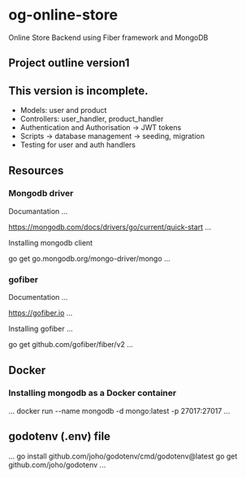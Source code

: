 # og-online-store 
Online Store Backend using Fiber framework and MongoDB

## Project outline version1
## This version is incomplete.
- Models: user and product
- Controllers: user_handler, product_handler
- Authentication and Authorisation -> JWT tokens
- Scripts -> database management -> seeding, migration
- Testing for user and auth handlers

## Resources
### Mongodb driver
Documantation
...

https://mongodb.com/docs/drivers/go/current/quick-start
...

Installing mongodb client

go get go.mongodb.org/mongo-driver/mongo
...

### gofiber
Documentation
...

https://gofiber.io
...

Installing gofiber
...

go get github.com/gofiber/fiber/v2
...

## Docker 
### Installing mongodb as a Docker container
...
docker run --name mongodb -d mongo:latest -p 27017:27017
...

## godotenv (.env) file
...
go install github.com/joho/godotenv/cmd/godotenv@latest
go get github.com/joho/godotenv
...